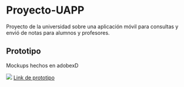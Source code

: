 # Proyecto-UAPP
Proyecto de la universidad sobre una aplicación móvil para consultas y envió de notas para alumnos y profesores.

## Prototipo
Mockups hechos en adobexD

![](https://i.ibb.co/vdh6Ljt/prototipo.png)
[Link de prototipo](http://https://xd.adobe.com/view/b689f2ae-2d1c-4742-a9da-9e35bb61eae2-e3da/grid "Link de prototipo")